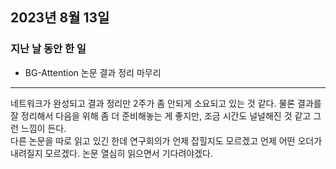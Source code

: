## 2023년 8월 13일

### 지난 날 동안 한 일

- BG-Attention 논문 결과 정리 마무리

---

네트워크가 완성되고 결과 정리만 2주가 좀 안되게 소요되고 있는 것 같다. 물론 결과를 잘 정리해서 다음을 위해 좀 더 준비해놓는 게 좋지만, 조금 시간도 널널해진 것 같고 그런 느낌이 든다. <br>
다른 논문을 따로 읽고 있긴 한데 연구회의가 언제 잡힐지도 모르겠고 언제 어떤 오더가 내려질지 모르겠다. 논문 열심히 읽으면서 기다려야겠다.
